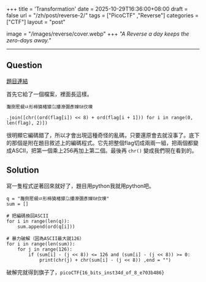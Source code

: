 +++
title = 'Transformation'
date = 2025-10-29T16:36:00+08:00
draft = false
url = "/zh/post/reverse-2/"
tags = ["PicoCTF" ,"Reverse"]
categories = ["CTF"]
layout = "post"

image = "/images/reverse/cover.webp"
+++
*"A Reverse a day keeps the zero-days away."*
<!--more-->
---  

## Question
[題目連結](https://play.picoctf.org/practice/challenge/104?category=3&page=1)  

首先它給了一個檔案，裡面長這樣。
```
灩捯䍔䙻ㄶ形楴獟楮獴㌴摟潦弸彥㜰㍢㐸㙽

.join([chr((ord(flag[i]) << 8) + ord(flag[i + 1])) for i in range(0, len(flag), 2)])
```
很明顯它編碼錯了，所以才會出現這種奇怪的亂碼，只要還原會去就沒事了。底下的那個是附在題目敘述上的編碼程式。它先把整個flag切成兩兩一組，把兩個都變成ASCII，把第一個乘上256再加上第二個。最後再 ```chr()``` 變成我們現在看到的。

## Solution
寫一隻程式逆著回來就好了，題目用python我就用python吧。
```
q = "灩捯䍔䙻ㄶ形楴獟楮獴㌴摟潦弸彥㜰㍢㐸㙽"
sum = []

# 把編碼換回ASCII
for i in range(len(q)):
    sum.append(ord(q[i]))

# 暴力破解（因為ASCII最大就126）
for i in range(len(sum)):
    for j in range(126):
        if (sum[i] - (j << 8)) <= 126 and (sum[i] - (j << 8)) >= 0:
            print(chr(j) + chr(sum[i] - (j << 8)) ,end = "")
```
破解完就得到旗子了，```picoCTF{16_bits_inst34d_of_8_e703b486}```
